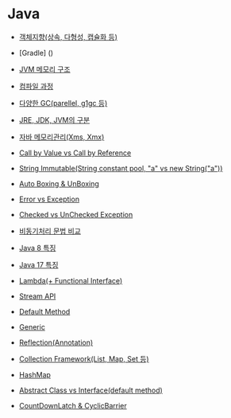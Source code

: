 # Java

* [객체지향(상속, 다형성, 캡슐화 등)](https://github.com/Sudongk/CS-study/blob/main/Java/java_object_oriented.md)

* [Gradle] ()

* [JVM 메모리 구조]()

* [컴파일 과정]()

* [다양한 GC(parellel, g1gc 등)]()

* [JRE, JDK, JVM의 구분]()

* [자바 메모리관리(Xms, Xmx)]()

* [Call by Value vs Call by Reference]()

* [String Immutable(String constant pool, "a" vs new String("a"))]()

* [Auto Boxing & UnBoxing]()

* [Error vs Exception]()

* [Checked vs UnChecked Exception]()

* [비동기처리 문법 비교]()

* [Java 8 특징]()

* [Java 17 특징]()

* [Lambda(+ Functional Interface)]()

* [Stream API]()

* [Default Method]()

* [Generic]()

* [Reflection(Annotation)]()

* [Collection Framework(List, Map, Set 등)]()

* [HashMap]()

* [Abstract Class vs Interface(default method)]()

* [CountDownLatch & CyclicBarrier]()
